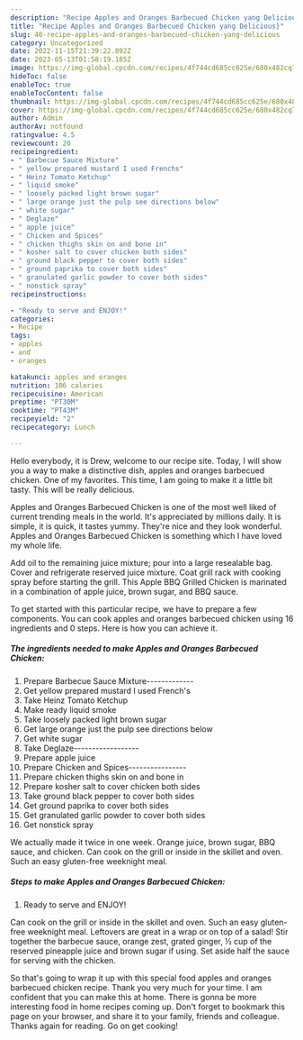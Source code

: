 ```yaml
---
description: "Recipe Apples and Oranges Barbecued Chicken yang Delicious}"
title: "Recipe Apples and Oranges Barbecued Chicken yang Delicious}"
slug: 40-recipe-apples-and-oranges-barbecued-chicken-yang-delicious
category: Uncategorized
date: 2022-11-15T21:39:22.892Z
date: 2023-05-13T01:58:19.185Z
image: https://img-global.cpcdn.com/recipes/4f744cd685cc625e/680x482cq70/apples-and-oranges-barbecued-chicken-recipe-main-photo.jpg
hideToc: false
enableToc: true
enableTocContent: false
thumbnail: https://img-global.cpcdn.com/recipes/4f744cd685cc625e/680x482cq70/apples-and-oranges-barbecued-chicken-recipe-main-photo.jpg
cover: https://img-global.cpcdn.com/recipes/4f744cd685cc625e/680x482cq70/apples-and-oranges-barbecued-chicken-recipe-main-photo.jpg
author: Admin
authorAv: notfound
ratingvalue: 4.5
reviewcount: 20
recipeingredient:
- " Barbecue Sauce Mixture"
- " yellow prepared mustard I used Frenchs"
- " Heinz Tomato Ketchup"
- " liquid smoke"
- " loosely packed light brown sugar"
- " large orange just the pulp see directions below"
- " white sugar"
- " Deglaze"
- " apple juice"
- " Chicken and Spices"
- " chicken thighs skin on and bone in"
- " kosher salt to cover chicken both sides"
- " ground black pepper to cover both sides"
- " ground paprika to cover both sides"
- " granulated garlic powder to cover both sides"
- " nonstick spray"
recipeinstructions:

- "Ready to serve and ENJOY!"
categories:
- Recipe
tags:
- apples
- and
- oranges

katakunci: apples and oranges 
nutrition: 106 calories
recipecuisine: American
preptime: "PT30M"
cooktime: "PT43M"
recipeyield: "2"
recipecategory: Lunch

---
```



Hello everybody, it is Drew, welcome to our recipe site. Today, I will show you a way to make a distinctive dish, apples and oranges barbecued chicken. One of my favorites. This time, I am going to make it a little bit tasty. This will be really delicious.

Apples and Oranges Barbecued Chicken is one of the most well liked of current trending meals in the world. It's appreciated by millions daily. It is simple, it is quick, it tastes yummy. They're nice and they look wonderful. Apples and Oranges Barbecued Chicken is something which I have loved my whole life.

Add oil to the remaining juice mixture; pour into a large resealable bag. Cover and refrigerate reserved juice mixture. Coat grill rack with cooking spray before starting the grill. This Apple BBQ Grilled Chicken is marinated in a combination of apple juice, brown sugar, and BBQ sauce.


To get started with this particular recipe, we have to prepare a few components. You can cook apples and oranges barbecued chicken using 16 ingredients and 0 steps. Here is how you can achieve it.

<!--inarticleads1-->

##### The ingredients needed to make Apples and Oranges Barbecued Chicken:

1. Prepare  Barbecue Sauce Mixture-------------
1. Get  yellow prepared mustard I used French&#39;s
1. Take  Heinz Tomato Ketchup
1. Make ready  liquid smoke
1. Take  loosely packed light brown sugar
1. Get  large orange just the pulp see directions below
1. Get  white sugar
1. Take  Deglaze------------------
1. Prepare  apple juice
1. Prepare  Chicken and Spices----------------
1. Prepare  chicken thighs skin on and bone in
1. Prepare  kosher salt to cover chicken both sides
1. Take  ground black pepper to cover both sides
1. Get  ground paprika to cover both sides
1. Get  granulated garlic powder to cover both sides
1. Get  nonstick spray


We actually made it twice in one week. Orange juice, brown sugar, BBQ sauce, and chicken. Can cook on the grill or inside in the skillet and oven. Such an easy gluten-free weeknight meal. 

<!--inarticleads2-->

##### Steps to make Apples and Oranges Barbecued Chicken:


1. Ready to serve and ENJOY!

Can cook on the grill or inside in the skillet and oven. Such an easy gluten-free weeknight meal. Leftovers are great in a wrap or on top of a salad! Stir together the barbecue sauce, orange zest, grated ginger, ½ cup of the reserved pineapple juice and brown sugar if using. Set aside half the sauce for serving with the chicken. 

So that's going to wrap it up with this special food apples and oranges barbecued chicken recipe. Thank you very much for your time. I am confident that you can make this at home. There is gonna be more interesting food in home recipes coming up. Don't forget to bookmark this page on your browser, and share it to your family, friends and colleague. Thanks again for reading. Go on get cooking!
